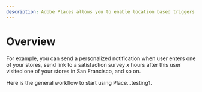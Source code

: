 ```yaml
---
description: Adobe Places allows you to enable location based triggers in your mobile app.
---
```


# Overview

For example, you can send a personalized notification when user enters one of your stores, send link to a satisfaction survey _x_ hours after this user visited one of your stores in San Francisco, and so on. 

Here is the general workflow to start using Place...testing1.



